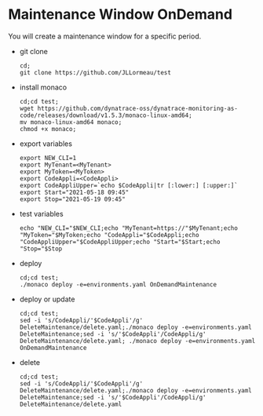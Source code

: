# Maintenance Window OnDemand

You will create a maintenance window for a specific period.

- git clone 
      
      cd;
      git clone https://github.com/JLLormeau/test

- install monaco

      cd;cd test;
      wget https://github.com/dynatrace-oss/dynatrace-monitoring-as-code/releases/download/v1.5.3/monaco-linux-amd64;
      mv monaco-linux-amd64 monaco;
      chmod +x monaco;
    
- export variables
     
      export NEW_CLI=1
      export MyTenant=<MyTenant>
      export MyToken=<MyToken>
      export CodeAppli=<CodeAppli>
      export CodeAppliUpper=`echo $CodeAppli|tr [:lower:] [:upper:]`
      export Start="2021-05-18 09:45"
      export Stop="2021-05-19 09:45"
      
- test variables

      echo "NEW_CLI="$NEW_CLI;echo "MyTenant=https://"$MyTenant;echo "MyToken="$MyToken;echo "CodeAppli="$CodeAppli;echo "CodeAppliUpper="$CodeAppliUpper;echo "Start="$Start;echo "Stop="$Stop
     
- deploy

      cd;cd test;
      ./monaco deploy -e=environments.yaml OnDemandMaintenance

- deploy or update
 
      cd;cd test;
      sed -i 's/CodeAppli/'$CodeAppli'/g' DeleteMaintenance/delete.yaml;./monaco deploy -e=environments.yaml DeleteMaintenance;sed -i 's/'$CodeAppli'/CodeAppli/g' DeleteMaintenance/delete.yaml; ./monaco deploy -e=environments.yaml OnDemandMaintenance


- delete

      cd;cd test;
      sed -i 's/CodeAppli/'$CodeAppli'/g' DeleteMaintenance/delete.yaml;./monaco deploy -e=environments.yaml DeleteMaintenance;sed -i 's/'$CodeAppli'/CodeAppli/g' DeleteMaintenance/delete.yaml


